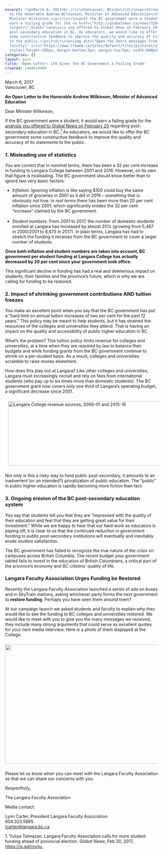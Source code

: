 ```yaml
---
excerpt: "<p>March 6, 2017<br />\r\nVancouver, BC</p>\r\n\r\n<p><strong>An Open Letter
  to the Honorable Andrew Wilkinson, Minister of Advanced Education</strong></p>\r\n\r\n<p>Dear
  Minister Wilkinson,</p>\r\n\r\n<p>If the BC government were a student, it would
  earn a failing grade for the <a href=\"http://globalnews.ca/news/3260830/langara-faculty-association-calls-for-more-student-funding-ahead-of-provincial-election/\"
  target=\"_blank\">analysis you offered to Global News on February 20</a> regarding
  post-secondary education in BC. As educators, we would like to offer the BC government
  some constructive feedback to improve the quality and accuracy of its statements
  to the public.</p>\r\n\r\n<p><img alt=\"Open the Doors messages from students and
  faculty\" src=\"https://www.lfaweb.ca/sites/default/files/pictures/otd-messages.jpg\"
  style=\"height:392px; margin-bottom:5px; margin-top:5px; width:600px\" /></p>\r\n"
categories: []
layout: post
title: 'Open Letter: LFA Gives the BC Government a Failing Grade'
created: 1488824489
---
```

<p>March 6, 2017<br />
Vancouver, BC</p>

<p><strong>An Open Letter to the Honorable Andrew Wilkinson, Minister of Advanced Education</strong></p>

<p>Dear Minister Wilkinson,</p>

<p>If the BC government were a student, it would earn a failing grade for the <a href="http://globalnews.ca/news/3260830/langara-faculty-association-calls-for-more-student-funding-ahead-of-provincial-election/" target="_blank">analysis you offered to Global News on February 20</a> regarding post-secondary education in BC.<a href="#global"><sup>1</sup></a> As educators, we would like to offer the BC government some constructive feedback to improve the quality and accuracy of its statements to the public.</p>

<h3>1. Misleading use of statistics</h3>

<p>You are correct that in <em>nominal terms</em>, there has been a 32 per cent increase in funding to Langara College between 2001 and 2016. However, on its own that figure is misleading. The BC government should know better than to ignore two very basic factors:</p>

<ul>
	<li><em>Inflation</em>. Ignoring inflation is like saying $100 could buy the same amount of groceries in 2001 as it did in 2016 &ndash; something that is obviously not true. In <em>real terms</em> there has been more than 20 per cent inflation since 2001, which significantly erodes the 32 per cent &ldquo;increase&rdquo; claimed by the BC government.<br />
	&nbsp;</li>
	<li><em>Student </em><em>numbers</em>. From 2001 to 2017, the number of domestic students enrolled at Langara has increased by almost 20% (growing from 5,487 in 2000/2001 to 6,675 in 2017). In plain terms, Langara has had to stretch the funding it receives from the BC government to cover a larger number of students.</li>
</ul>

<p><strong>Once both inflation and student numbers are taken into account, BC government per student funding at Langara College has actually decreased by 20 per cent since your government took office.</strong></p>

<p>This significant decline in funding has had a real and deleterious impact on students, their families and the province&rsquo;s future, which is why we are calling for funding to be restored.</p>

<h3>2. Impact of shrinking government contributions AND tuition freezes</h3>

<p>You make an excellent point when you say that the BC government has put a &ldquo;hard limit on annual tuition increases of two per cent for the past 12 years.&rdquo; This policy may be meant to help students, but it has strained the resources of the colleges and universities they attend. That is having an impact on the quality and accessibility of public higher education in BC.</p>

<p>What&rsquo;s the problem? This tuition policy limits revenue for colleges and universities, at a time when they are required by law to balance their budgets and while funding grants from the BC government continue to shrink on a per-student basis. As a result, colleges and universities scramble to raise money elsewhere.</p>

<p>How does this play out at Langara? Like other colleges and universities, Langara must increasingly recruit and rely on fees from international students (who pay up to six times more than domestic students). The BC government grant now covers only one third of Langara&rsquo;s operating budget, a significant decrease since 2001.</p>

<p><img alt="Langara College revenue sources, 2000-01 and 2015-16" src="https://www.lfaweb.ca/sites/default/files/pictures/langara-revenue-graphs.jpg" style="height:212px; margin:10px; width:600px" /></p>

<p>Not only is this a risky way to fund public post-secondary, it amounts to an inadvertent (or an intended?) privatization of public education. The &ldquo;public&rdquo; in public higher education is rapidly becoming more fiction than fact.</p>

<h3>3. Ongoing erosion of the BC post-secondary education system</h3>

<p>You say that students tell you that they are &ldquo;impressed with the quality of their education and feel that they are getting great value for their investment.&rdquo; While we are happy to hear that our hard work as educators is paying off, it is clear to us that the continued reduction in government funding to public post-secondary institutions will eventually and inevitably erode student satisfaction.</p>

<p>The BC government has failed to recognize the true nature of the crisis on campuses across British Columbia. The recent budget your government tabled fails to invest in the education of British Columbians, a critical part of the province&rsquo;s economy and BC citizens&#39; quality of life.</p>

<h3>Langara Faculty Association Urges Funding be Restored</h3>

<p>Recently the Langara Faculty Association launched a series of ads on buses and in SkyTrain stations, asking whichever party forms the next government to <strong>restore funding</strong>. Perhaps you have seen them around town?</p>

<p>At our campaign launch we asked students and faculty to explain why they would like to see the funding to BC colleges and universities restored. We would like to meet with you to give you the many messages we received; they include many strong arguments that could serve as excellent quotes for your next media interview. Here is a photo of them displayed at the College.</p>

<p><img alt="" src="https://www.lfaweb.ca/sites/default/files/pictures/otd-messages.jpg" style="height:392px; margin-bottom:10px; margin-top:10px; width:600px" /></p>

<p>Please let us know when you can meet with the Langara Faculty Association so that we can share our concerns with you.</p>

<p>Respectfully,</p>

<p>The Langara Faculty Association</p>

<p>Media contact:</p>

<p>Lynn Carter, President Langara Faculty Association<br />
604.323.5895<br />
<a href="mailto:lcarter@langara.bc.ca">lcarter@langara.bc.ca</a></p>

<p><a id="global" name="global"></a>1. Yuliya Talmazan. Langara Faculty Association calls for more student funding ahead of provincial election. <em>Global News</em>, Feb 20, 2017, <a href="https://is.gd/royiju">https://is.gd/royiju.</a></p>
